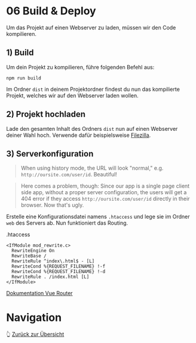 # 06 Build & Deploy
Um das Projekt auf einen Webserver zu laden, müssen wir den Code kompilieren.

## 1) Build
Um dein Projekt zu kompilieren, führe folgenden Befehl aus:

```
npm run build
```

Im Ordner `dist` in deinem Projektordner findest du nun das kompilierte Projekt, welches wir auf den Webserver laden wollen.

## 2) Projekt hochladen
Lade den gesamten Inhalt des Ordners `dist` nun auf einen Webserver deiner Wahl hoch. Verwende dafür beispielsweise [Filezilla](https://filezilla-project.org).

## 3) Serverkonfiguration
>When using history mode, the URL will look "normal," e.g. `http://oursite.com/user/id`. Beautiful!

>Here comes a problem, though: Since our app is a single page client side app, without a proper server configuration, the users will get a 404 error if they access `http://oursite.com/user/id` directly in their browser. Now that's ugly.

Erstelle eine Konfigurationsdatei namens `.htaccess` und lege sie im Ordner `web` des Servers ab. Nun funktioniert das Routing.

.htaccess
```
<IfModule mod_rewrite.c>
  RewriteEngine On
  RewriteBase /
  RewriteRule ^index\.html$ - [L]
  RewriteCond %{REQUEST_FILENAME} !-f
  RewriteCond %{REQUEST_FILENAME} !-d
  RewriteRule . /index.html [L]
</IfModule>
```

[Dokumentation Vue Router](https://v3.router.vuejs.org/guide/essentials/history-mode.html#example-server-configurations)

# Navigation

👆 [Zurück zur Übersicht](https://github.com/Interaktive-Medien/VUE-FOR-MMA)
